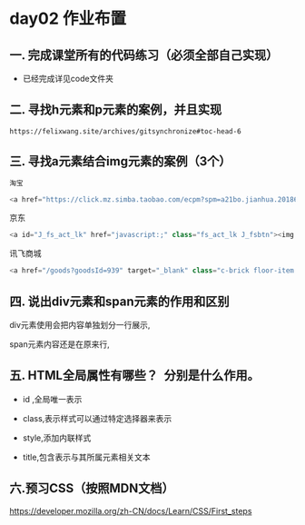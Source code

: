 # day02 作业布置

## 一. 完成课堂所有的代码练习（必须全部自己实现）



* 已经完成详见code文件夹



## 二. 寻找h元素和p元素的案例，并且实现



```
https://felixwang.site/archives/gitsynchronize#toc-head-6
```





## 三. 寻找a元素结合img元素的案例（3个）



```js
淘宝

<a href="https://click.mz.simba.taobao.com/ecpm?spm=a21bo.jianhua.201862-3.1&amp;e=6Tay1%2Fni1zam7JZHpWwQvxsQmLP5zomMZYwjDaTBHNNgz1rbHkZtGqHEouitE7KGsnmE00i476d4pGB%2BQgK1D%2FSQu0KhsbUyUK7RDtIZydUyXElRAMLwo1AEKK8jEe5%2BL%2BdWMR1T1zKRrHGm7PfbNEesMPZzmHGmRRZDo%2BHKR%2BJOgzuazTc%2FlA%3D%3D&amp;u=https%3A%2F%2Fwww.tmall.com&amp;k=185" target="_blank" data-spm-anchor-id="a21bo.jianhua.201862-3.1" data-spm-act-id="a21bo.jianhua.201862-3.1"><img border="0" src="https://gtms01.alicdn.com/tps/i1/TB1r4h8JXXXXXXoXXXXvKyzTVXX-520-280.jpg" width="520px" height="280px" data-spm-anchor-id="a21bo.jianhua.201862.i0.5af911d9iFwIN8"></a>


```



京东

```js
<a id="J_fs_act_lk" href="javascript:;" class="fs_act_lk J_fsbtn"><img class="fs_act_lk_img" src="//img14.360buyimg.com/babel/jfs/t1/104704/8/25370/42816/6242a823E1d07c8f6/b22cc0e1c481cb99.png.webp"></a>
```





讯飞商城

```js
<a href="/goods?goodsId=939" target="_blank" class="c-brick floor-item hover-shadow medium" data-v-a30ecb4a="" data-v-051111f3=""><div class="el-image i-image thumb" style="border-radius:0;" data-v-216b3263="" data-v-a30ecb4a=""><img src="https://img.xunfei.cn/mall/ifly-mall-shop/images/202202/goods-thumbs/202202081526318212.jpg" class="el-image__inner"><!----></div> <div class="desc" data-v-a30ecb4a=""><div title="（冬奥）科大讯飞翻译笔S11【AI翻译】" class="title ellipsis center" data-v-a30ecb4a="">（冬奥）科大讯飞翻译笔S11【AI翻译】</div> <div class="subtitle ellipsis center" data-v-a30ecb4a="">识字、查词、翻译、扫读、听力练习</div> <!----> <div class="price-compared" data-v-a30ecb4a=""><div class="price-now" data-v-a30ecb4a="">¥1199.00</div> <div class="price-old" data-v-a30ecb4a="">¥1199.00</div></div></div> <!----> <!----></a>

```





## 四. 说出div元素和span元素的作用和区别



div元素使用会把内容单独划分一行展示,

span元素内容还是在原来行,



## 五. HTML全局属性有哪些？`	`分别是什么作用。



*  id ,全局唯一表示

* class,表示样式可以通过特定选择器来表示
* style,添加内联样式
* title,包含表示与其所属元素相关文本



## 六.预习CSS（按照MDN文档）

https://developer.mozilla.org/zh-CN/docs/Learn/CSS/First_steps

